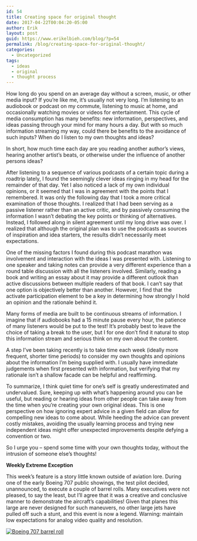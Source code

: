 ```yaml
---
id: 54
title: Creating space for original thought
date: 2017-04-22T00:04:20-05:00
author: Erik
layout: post
guid: https://www.erikelbieh.com/blog/?p=54
permalink: /blog/creating-space-for-original-thought/
categories:
  - Uncategorized
tags:
  - ideas
  - original
  - thought process
---
```

How long do you spend on an average day without a screen, music, or other media input? If you’re like me, it’s usually not very long. I’m listening to an audiobook or podcast on my commute, listening to music at home, and occasionally watching movies or videos for entertainment. This cycle of media consumption has many benefits: new information, perspectives, and ideas passing through your mind for many hours a day. But with so much information streaming my way, could there be benefits to the avoidance of such inputs? When do I listen to my own thoughts and ideas?

In short, how much time each day are you reading another author’s views, hearing another artist’s beats, or otherwise under the influence of another persons ideas?

<!--more-->

After listening to a sequence of various podcasts of a certain topic during a roadtrip lately, I found the seemingly clever ideas ringing in my head for the remainder of that day. Yet I also noticed a lack of my own individual opinions, or it seemed that I was in agreement with the points that I remembered. It was only the following day that I took a more critical examination of those thoughts. I realized that I had been serving as a passive listener rather than an active critic, and by passively consuming the information I wasn’t debating the key points or thinking of alternatives. Instead, I followed along in silent agreement until my long drive was over. I realized that although the original plan was to use the podcasts as sources of inspiration and idea starters, the results didn’t necessarily meet expectations.

One of the missing factors I found during this podcast marathon was involvement and interaction with the ideas I was presented with. Listening to one speaker and taking notes can provide a very different experience than a round table discussion with all the listeners involved. Similarly, reading a book and writing an essay about it may provide a different outlook than active discussions between multiple readers of that book. I can’t say that one option is objectively better than another. However, I find that the activate participation element to be a key in determining how strongly I hold an opinion and the rationale behind it.

Many forms of media are built to be continuous streams of information. I imagine that if audiobooks had a 15 minute pause every hour, the patience of many listeners would be put to the test! It’s probably best to leave the choice of taking a break to the user, but I for one don’t find it natural to stop this information stream and serious think on my own about the content.

A step I’ve been taking recently is to take time each week (ideally more frequent, shorter time periods) to consider my own thoughts and opinions about the information I’m being supplied with. I usually have immediate judgements when first presented with information, but verifying that my rationale isn’t a shallow facade can be helpful and reaffirming.

To summarize, I think quiet time for one’s self is greatly underestimated and undervalued. Sure, keeping up with what’s happening around you can be useful, but reading or hearing ideas from other people can take away from the time when you&#8217;re creating your own original ideas. This is one perspective on how ignoring expert advice in a given field can allow for compelling new ideas to come about. While heeding the advice can prevent costly mistakes, avoiding the usually learning process and trying new independent ideas might offer unexpected improvements despite defying a convention or two.

So I urge you – spend some time with your own thoughts today, without the intrusion of someone else&#8217;s thoughts!

**Weekly Extreme Exception**

This week&#8217;s feature is a story little known outside of aviation lore. During one of the early Boeing 707 public showings, the test pilot decided, unannounced, to execute a couple of barrel rolls. Many executives were not pleased, to say the least, but I&#8217;ll agree that it was a creative and conclusive manner to demonstrate the aircraft&#8217;s capabilities! Given that planes this large are never designed for such maneuvers, no other large jets have pulled off such a stunt, and this event is now a legend. Warning: maintain low expectations for analog video quality and resolution.

[![Boeing 707 barrel roll](http://img.youtube.com/vi/AaA7kPfC5Hk/0.jpg)](http://www.youtube.com/watch?v=AaA7kPfC5Hk "Boeing 707 Barrel Roll - Pilot Tex Johnston Performs Roll In Dash-80 Prototype Aircraft In 1955")
